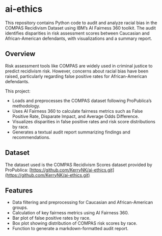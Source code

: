 # ai-ethics

This repository contains Python code to audit and analyze racial bias in the COMPAS Recidivism Dataset using IBM’s AI Fairness 360 toolkit. The audit identifies disparities in risk assessment scores between Caucasian and African-American defendants, with visualizations and a summary report.

## Overview

Risk assessment tools like COMPAS are widely used in criminal justice to predict recidivism risk. However, concerns about racial bias have been raised, particularly regarding false positive rates for African-American defendants.

This project:

- Loads and preprocesses the COMPAS dataset following ProPublica’s methodology.
- Uses AI Fairness 360 to calculate fairness metrics such as False Positive Rate, Disparate Impact, and Average Odds Difference.
- Visualizes disparities in false positive rates and risk score distributions by race.
- Generates a textual audit report summarizing findings and recommendations.

## Dataset

The dataset used is the COMPAS Recidivism Scores dataset provided by ProPublica:
[https://github.com/KerryNK/ai-ethics.git](https://github.com/KerryNK/ai-ethics.git)

## Features

- Data filtering and preprocessing for Caucasian and African-American groups.
- Calculation of key fairness metrics using AI Fairness 360.
- Bar plot of false positive rates by race.
- Box plot showing distribution of COMPAS risk scores by race.
- Function to generate a markdown-formatted audit report.

